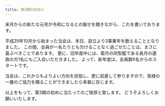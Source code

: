 ```yaml
---
title: 第3期の初めに
---
```


来月からの新たな元号が令和になるとの報せを聴きながら、これを書いております。

平成29年10月から始まった当会は、本日、設立より3事業年を数えることとなりました。
この間、会員が一名たりとも欠けることなく過ごせたことは、まさに喜ぶべきことであります。
更に、旧年度中には、菊月の同型艦である長月の遺族の方1名にもご入会いただきました。
よって、新年度は、会員数6名からのスタートです。

当会は、これからもよりよい方向を目指し、更に前進して参りますので、皆様の一層のご協力を賜ることができましたら幸甚に存じます。

以上をもって、第3期の初めに当たってのご挨拶と致します。
どうぞよろしくお願いいたします。
